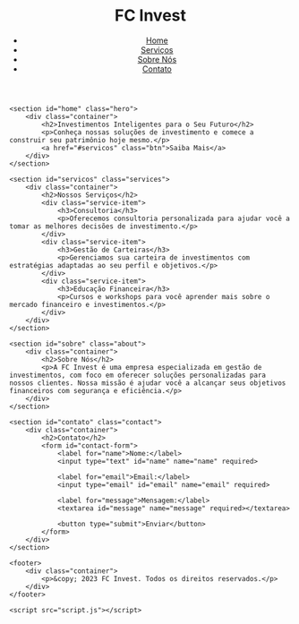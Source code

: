 <!DOCTYPE html>
<html lang="pt-BR">
<head>
    <meta charset="UTF-8">
    <meta name="viewport" content="width=device-width, initial-scale=1.0">
    <title>FC Invest - Investimentos Inteligentes</title>
    <link rel="stylesheet" href="styles.css">
</head>
<body>
    <header>
        <div class="container">
            <h1>FC Invest</h1>
            <nav>
                <ul>
                    <li><a href="#home">Home</a></li>
                    <li><a href="#servicos">Serviços</a></li>
                    <li><a href="#sobre">Sobre Nós</a></li>
                    <li><a href="#contato">Contato</a></li>
                </ul>
            </nav>
        </div>
    </header>

    <section id="home" class="hero">
        <div class="container">
            <h2>Investimentos Inteligentes para o Seu Futuro</h2>
            <p>Conheça nossas soluções de investimento e comece a construir seu patrimônio hoje mesmo.</p>
            <a href="#servicos" class="btn">Saiba Mais</a>
        </div>
    </section>

    <section id="servicos" class="services">
        <div class="container">
            <h2>Nossos Serviços</h2>
            <div class="service-item">
                <h3>Consultoria</h3>
                <p>Oferecemos consultoria personalizada para ajudar você a tomar as melhores decisões de investimento.</p>
            </div>
            <div class="service-item">
                <h3>Gestão de Carteiras</h3>
                <p>Gerenciamos sua carteira de investimentos com estratégias adaptadas ao seu perfil e objetivos.</p>
            </div>
            <div class="service-item">
                <h3>Educação Financeira</h3>
                <p>Cursos e workshops para você aprender mais sobre o mercado financeiro e investimentos.</p>
            </div>
        </div>
    </section>

    <section id="sobre" class="about">
        <div class="container">
            <h2>Sobre Nós</h2>
            <p>A FC Invest é uma empresa especializada em gestão de investimentos, com foco em oferecer soluções personalizadas para nossos clientes. Nossa missão é ajudar você a alcançar seus objetivos financeiros com segurança e eficiência.</p>
        </div>
    </section>

    <section id="contato" class="contact">
        <div class="container">
            <h2>Contato</h2>
            <form id="contact-form">
                <label for="name">Nome:</label>
                <input type="text" id="name" name="name" required>
                
                <label for="email">Email:</label>
                <input type="email" id="email" name="email" required>
                
                <label for="message">Mensagem:</label>
                <textarea id="message" name="message" required></textarea>
                
                <button type="submit">Enviar</button>
            </form>
        </div>
    </section>

    <footer>
        <div class="container">
            <p>&copy; 2023 FC Invest. Todos os direitos reservados.</p>
        </div>
    </footer>

    <script src="script.js"></script>
</body>
</html>